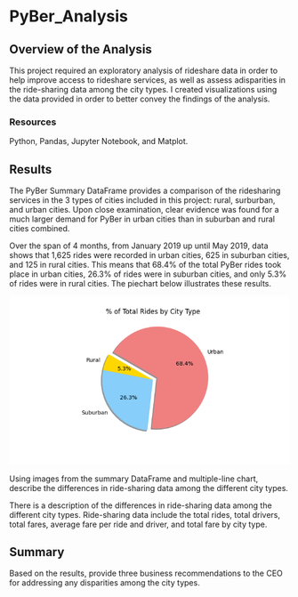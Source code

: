 # PyBer_Analysis
## Overview of the Analysis
This project required an exploratory analysis of rideshare data in order to help improve access to rideshare services, as well as assess adisparities in the ride-sharing data among the city types. I created visualizations using the data provided in order to better convey the findings of the analysis.


### Resources
Python, Pandas, Jupyter Notebook, and Matplot.


## Results
The PyBer Summary DataFrame provides a comparison of the ridesharing services in the 3 types of cities included in this project: rural, surburban, and urban cities. Upon close examination, clear evidence was found for a much larger demand for PyBer in urban cities than in suburban and rural cities combined.

Over the span of 4 months, from January 2019 up until May 2019, data shows that 1,625 rides were recorded in urban cities, 625 in suburban cities, and 125 in rural cities. This means that 68.4% of the total PyBer rides took place in urban cities, 26.3% of rides were in suburban cities, and only 5.3% of rides were in rural cities. The piechart below illustrates these results.

![Fig6](https://github.com/Irina-Preotescu/PyBer_Analysis/blob/ea9892f59d1bd86cf48f380dc2969dc6640e048a/Fig6.png)



Using images from the summary DataFrame and multiple-line chart, describe the differences in ride-sharing data among the different city types.

There is a description of the differences in ride-sharing data among the different city types. Ride-sharing data include the total rides, total drivers, total fares, average fare per ride and driver, and total fare by city type.



## Summary
Based on the results, provide three business recommendations to the CEO for addressing any disparities among the city types.
